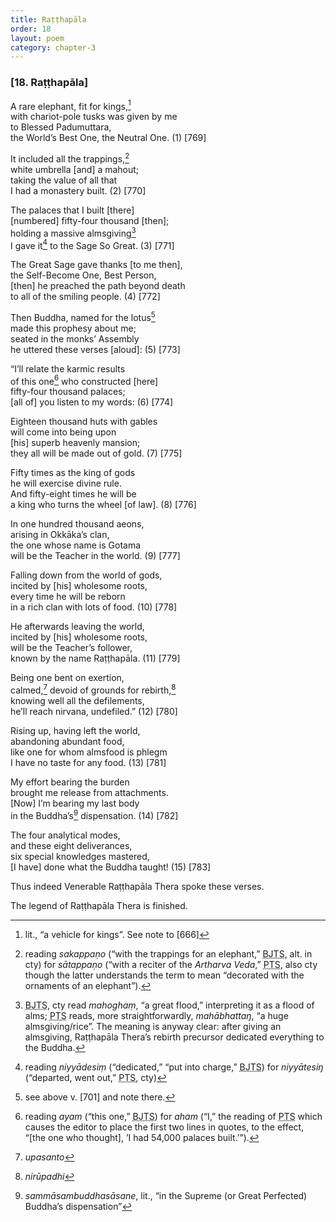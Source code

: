 ```yaml
---
title: Raṭṭhapāla
order: 18
layout: poem
category: chapter-3
---
```


### \[18. Raṭṭhapāla\]

A rare elephant, fit for kings,[^1]  
with chariot-pole tusks was given by me  
to Blessed Padumuttara,  
the World’s Best One, the Neutral One. (1) \[769\]

It included all the trappings,[^2]  
white umbrella \[and\] a mahout;  
taking the value of all that  
I had a monastery built. (2) \[770\]

The palaces that I built \[there\]  
\[numbered\] fifty-four thousand \[then\];  
holding a massive almsgiving[^3]  
I gave it[^4] to the Sage So Great. (3) \[771\]

The Great Sage gave thanks \[to me then\],  
the Self-Become One, Best Person,  
\[then\] he preached the path beyond death  
to all of the smiling people. (4) \[772\]

Then Buddha, named for the lotus[^5]  
made this prophesy about me;  
seated in the monks’ Assembly  
he uttered these verses \[aloud\]: (5) \[773\]

“I’ll relate the karmic results  
of this one[^6] who constructed \[here\]  
fifty-four thousand palaces;  
\[all of\] you listen to my words: (6) \[774\]

Eighteen thousand huts with gables  
will come into being upon  
\[his\] superb heavenly mansion;  
they all will be made out of gold. (7) \[775\]

Fifty times as the king of gods  
he will exercise divine rule.  
And fifty-eight times he will be  
a king who turns the wheel \[of law\]. (8) \[776\]

In one hundred thousand aeons,  
arising in Okkāka’s clan,  
the one whose name is Gotama  
will be the Teacher in the world. (9) \[777\]

Falling down from the world of gods,  
incited by \[his\] wholesome roots,  
every time he will be reborn  
in a rich clan with lots of food. (10) \[778\]

He afterwards leaving the world,  
incited by \[his\] wholesome roots,  
will be the Teacher’s follower,  
known by the name Raṭṭhapāla. (11) \[779\]

Being one bent on exertion,  
calmed,[^7] devoid of grounds for rebirth,[^8]  
knowing well all the defilements,  
he’ll reach nirvana, undefiled.” (12) \[780\]

Rising up, having left the world,  
abandoning abundant food,  
like one for whom almsfood is phlegm  
I have no taste for any food. (13) \[781\]

My effort bearing the burden  
brought me release from attachments.  
\[Now\] I’m bearing my last body  
in the Buddha’s[^9] dispensation. (14) \[782\]

The four analytical modes,  
and these eight deliverances,  
six special knowledges mastered,  
\[I have\] done what the Buddha taught! (15) \[783\]

Thus indeed Venerable Raṭṭhapāla Thera spoke these verses.

The legend of Raṭṭhapāla Thera is finished.

[^1]: lit., “a vehicle for kings”. See note to \[666\]

[^2]: reading *sakappaṇo* (“with the trappings for an elephant,” <abbr title="Buddha Jayanthi Tripitaka Series">BJTS</abbr>, alt. in cty) for *sātappaṇo* (“with a reciter of the *Artharva Veda*,” <abbr title="Pali Text Society">PTS</abbr>, also cty though the latter understands the term to mean “decorated with the ornaments of an elephant”).

[^3]: <abbr title="Buddha Jayanthi Tripitaka Series">BJTS</abbr>, cty read *mahoghaṃ*, “a great flood,” interpreting it as a flood of alms; <abbr title="Pali Text Society">PTS</abbr> reads, more straightforwardly, *mahābhattaŋ*, “a huge almsgiving/rice”. The meaning is anyway clear: after giving an almsgiving, Raṭṭhapāla Thera’s rebirth precursor dedicated everything to the Buddha.

[^4]: reading *niyyādesiṃ* (“dedicated,” “put into charge,” <abbr title="Buddha Jayanthi Tripitaka Series">BJTS</abbr>) for *niyyātesiŋ* (“departed, went out,” <abbr title="Pali Text Society">PTS</abbr>, cty)

[^5]: see above v. \[701\] and note there.

[^6]: reading *ayam* (“this one,” <abbr title="Buddha Jayanthi Tripitaka Series">BJTS</abbr>) for *aham* (“I,” the reading of <abbr title="Pali Text Society">PTS</abbr> which causes the editor to place the first two lines in quotes, to the effect, “\[the one who thought\], ’I had 54,000 palaces built.’”).

[^7]: *upasanto*

[^8]: *nirūpadhi*

[^9]: *sammāsambuddhasāsane*, lit., “in the Supreme (or Great Perfected) Buddha’s dispensation”
